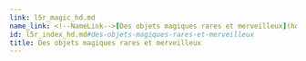 ```yaml
---
link: l5r_magic_hd.md
name_link: <!--NameLink-->[Des objets magiques rares et merveilleux](hd_l5r_magic.md)<!--/NameLink-->
id: l5r_index_hd.md#des-objets-magiques-rares-et-merveilleux
title: Des objets magiques rares et merveilleux
---
```


